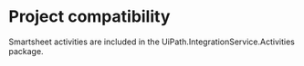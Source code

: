 ﻿# Project compatibility

Smartsheet activities are included in the
                                UiPath.IntegrationService.Activities package.




|  |
| ---
